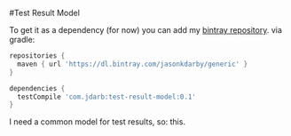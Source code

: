 #Test Result Model

To get it as a dependency (for now) you can add my [bintray repository](https://bintray.com/jasonkdarby/generic/test-result-model/view).
via gradle:
```groovy
repositories {
  maven { url 'https://dl.bintray.com/jasonkdarby/generic' }
}

dependencies {
  testCompile 'com.jdarb:test-result-model:0.1'
}
```

I need a common model for test results, so: this.
